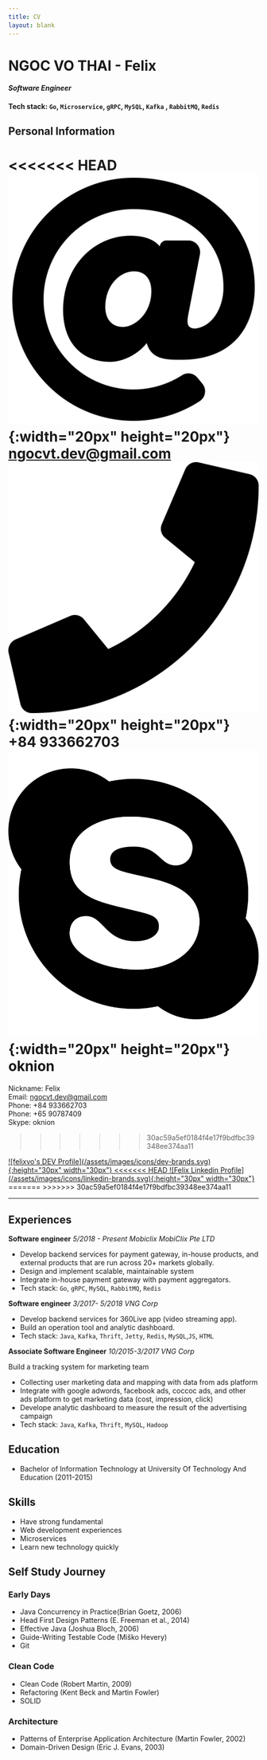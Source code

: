 ```yaml
---
title: CV
layout: blank
---
```

# NGOC VO THAI - Felix
#### *Software Engineer*
#### Tech stack: `Go`, `Microservice`, `gRPC`, `MySQL`, `Kafka` , `RabbitMQ`, `Redis`
## Personal Information
<<<<<<< HEAD
<span>![email](/assets/images/icons/email.svg){:width="20px" height="20px"}</span> <ngocvt.dev@gmail.com>  
<span>![email](/assets/images/icons/phone-solid.svg){:width="20px" height="20px"}</span> +84 933662703  
<span>![email](/assets/images/icons/skype-brands.svg){:width="20px" height="20px"}</span> oknion  
=======
Nickname: Felix  
Email: <ngocvt.dev@gmail.com>  
Phone: +84 933662703  
Phone: +65 90787409  
Skype: oknion  
<script src="https://kit.fontawesome.com/10a4ec14cc.js" crossorigin="anonymous"></script>
>>>>>>> 30ac59a5ef0184f4e17f9bdfbc39348ee374aa11
<a href="https://dev.to/felixvo" target="_blank">
![felixvo's DEV Profile](/assets/images/icons/dev-brands.svg){:height="30px" width="30px"}
</a>
<a href="https://www.linkedin.com/in/felix-vo/" target="_blank">
<<<<<<< HEAD
![Felix Linkedin Profile](/assets/images/icons/linkedin-brands.svg){:height="30px" width="30px"}
</a>
=======
  <i class="fab fa-linkedin fa-2x"></i>
</a> 
>>>>>>> 30ac59a5ef0184f4e17f9bdfbc39348ee374aa11

-------
## Experiences
**Software engineer**  *5/2018 - Present*
*Mobiclix MobiClix Pte LTD*

- Develop backend services for payment gateway, in-house products, and external products that are run across 20+ markets globally.
- Design and implement scalable, maintainable system
- Integrate in-house payment gateway with payment aggregators.
- Tech stack: `Go`, `gRPC`, `MySQL`, `RabbitMQ`, `Redis`

**Software engineer**  *3/2017- 5/2018*
*VNG Corp*

- Develop backend services for 360Live app (video streaming app).
- Build an operation tool and analytic dashboard.
- Tech stack: `Java`, `Kafka`, `Thrift`, `Jetty`, `Redis`, `MySQL`,`JS`, `HTML`

**Associate Software Engineer** *10/2015-3/2017*
*VNG Corp*

Build a tracking system for marketing team
- Collecting user marketing data and mapping with data from ads platform
- Integrate with google adwords, facebook ads, coccoc ads, and other ads platform to get marketing data (cost, impression, click)
- Develope analytic dashboard to measure the result of the advertising campaign
- Tech stack: `Java`, `Kafka`, `Thrift`, `MySQL`, `Hadoop`

## Education
- Bachelor of Information Technology at University Of Technology And Education (2011-2015)

## Skills
- Have strong fundamental
- Web development experiences
- Microservices
- Learn new technology quickly

## Self Study Journey
### Early Days
- Java Concurrency in Practice(Brian Goetz, 2006)
- Head First Design Patterns (E. Freeman et al., 2014)
- Effective Java (Joshua Bloch, 2006)
- Guide-Writing Testable Code (Miško Hevery)
- Git

### Clean Code
- Clean Code (Robert Martin, 2009)
- Refactoring (Kent Beck and Martin Fowler)
- SOLID

### Architecture
- Patterns of Enterprise Application Architecture (Martin Fowler, 2002)
- Domain-Driven Design (Eric J. Evans, 2003)
